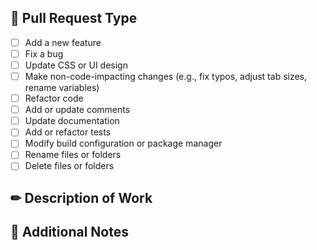 <!-- PR Title: [Type of Work] Description of Work -->

## 📢 Pull Request Type

<!-- Mark the appropriate type with an x -->

- [ ] Add a new feature
- [ ] Fix a bug
- [ ] Update CSS or UI design
- [ ] Make non-code-impacting changes (e.g., fix typos, adjust tab sizes, rename variables)
- [ ] Refactor code
- [ ] Add or update comments
- [ ] Update documentation
- [ ] Add or refactor tests
- [ ] Modify build configuration or package manager
- [ ] Rename files or folders
- [ ] Delete files or folders

## ✏ Description of Work

<!-- Write the details of the work -->

## 📌 Additional Notes

<!-- Optional: Add any additional notes if necessary -->
